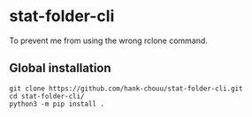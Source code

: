 # stat-folder-cli

To prevent me from using the wrong rclone command.

## Global installation

```
git clone https://github.com/hank-chouu/stat-folder-cli.git
cd stat-folder-cli/
python3 -m pip install .
```